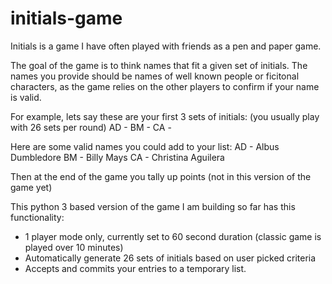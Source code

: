 # initials-game

Initials is a game I have often played with friends as a pen and paper game.

The goal of the game is to think names that fit a given set of initials. 
The names you provide should be names of well known people or ficitonal characters, as the game relies on the other players to confirm if your name is valid. 

For example, lets say these are your first 3 sets of initials: (you usually play with 26 sets per round)
AD - 
BM - 
CA -

Here are some valid names you could add to your list:
AD - Albus Dumbledore
BM - Billy Mays
CA - Christina Aguilera

Then at the end of the game you tally up points (not in this version of the game yet)

This python 3 based version of the game I am building so far has this functionality:
  - 1 player mode only, currently set to 60 second duration (classic game is played over 10 minutes)
  - Automatically generate 26 sets of initials based on user picked criteria
  - Accepts and commits your entries to a temporary list.
